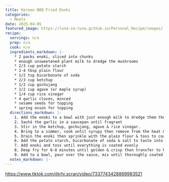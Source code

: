 ```yaml
---
title: Korean BBQ Fried Enoki
categories: 
  - Meals
date: 2025-04-05
featured_image: https://luna-za-tuna.github.io/Personal_Recipe/images/
recipe:
  servings: n/a
  prep: n/a
  cook: n/a
  ingredients_markdown: |-
    * 2 packs enoki, sliced into chunks
    * enough unsweetened plant milk to dredge the mushrooms
    * 2/3 cup potato starch
    * 2-4 tbsp plain flour
    * 1/2 tsp bicarbonate of soda
    * 2/3 cup ketchup
    * 1/2 cup gochujang
    * 1/2 cup agave (or maple syrup)
    * 1/4 cup rice vinegar
    * 4 garlic cloves, minced
    * sesame seeds for topping
    * spring onion for topping
  directions_markdown: |-
    1. Add the enoki to a bowl with just enough milk to dredge them then set aside while you make the sauce
    2. Sauté the garlic in a saucepan until fragrant
    3. Stir in the ketchup, gochujang, agave & rice vinegar. 
    4. Bring to a simmer, cook until syrupy then remove from the heat & let it cool
    5. Drain the enoki then sprinkle with the plain flour & toss to coat. 
    6. Add the potato starch, bicarbonate of soda & salt to taste into a bowl
    7. Add enoki and toss until everything is coated evenly
    8. Deep fry for 6-8 minutes until golden & crisp then transfer to kitchen paper to drain any excess oil
    9. Add to a bowl, pour over the sauce, mix until thoroughly coated then serve topped with sesame seeds & spring onion
  notes_markdown: |-
---
```

https://www.tiktok.com/@rhi.scran/video/7337743428869983521
